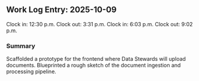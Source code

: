 ## Work Log Entry: 2025-10-09

Clock in: 12:30 p.m.
Clock out: 3:31 p.m.
Clock in: 6:03 p.m.
Clock out: 9:02 p.m.

### Summary

Scaffolded a prototype for the frontend where Data Stewards will upload documents. 
Blueprinted a rough sketch of the document ingestion and processing pipeline. 